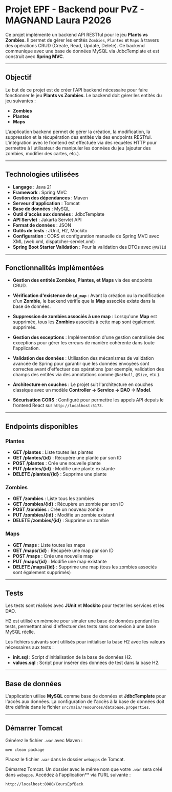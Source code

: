# Projet EPF - Backend pour PvZ - MAGNAND Laura P2026

Ce projet implémente un backend API RESTful pour le jeu **Plants vs Zombies**. Il permet de gérer les entités `Zombies`, `Plantes` et `Maps` à travers des opérations CRUD (Create, Read, Update, Delete). Ce backend communique avec une base de données MySQL via JdbcTemplate et est construit avec **Spring MVC**.

---

## Objectif

Le but de ce projet est de créer l'API backend nécessaire pour faire fonctionner le jeu **Plants vs Zombies**. Le backend doit gérer les entités du jeu suivantes :

- **Zombies**
- **Plantes**
- **Maps**

L'application backend permet de gérer la création, la modification, la suppression et la récupération des entités via des endpoints RESTful. L'intégration avec le frontend est effectuée via des requêtes HTTP pour permettre à l'utilisateur de manipuler les données du jeu (ajouter des zombies, modifier des cartes, etc.).

---

## Technologies utilisées

- **Langage** : Java 21
- **Framework** : Spring MVC
- **Gestion des dépendances** : Maven
- **Serveur d'application** : Tomcat
- **Base de données** : MySQL
- **Outil d'accès aux données** : JdbcTemplate
- **API Servlet** : Jakarta Servlet API
- **Format de données** : JSON
- **Outils de tests** : JUnit, H2, Mockito
- **Configuration** : CORS et configuration manuelle de Spring MVC avec XML (web.xml, dispatcher-servlet.xml)
- **Spring Boot Starter Validation** : Pour la validation des DTOs avec `@Valid`


---

## Fonctionnalités implémentées

- **Gestion des entités Zombies, Plantes, et Maps** via des endpoints CRUD.
- **Vérification d'existence de `id_map`** : Avant la création ou la modification d'un **Zombie**, le backend vérifie que la **Map** associée existe dans la base de données.
- **Suppression de zombies associés à une map** : Lorsqu'une **Map** est supprimée, tous les **Zombies** associés à cette map sont également supprimés.


- **Gestion des exceptions** : Implémentation d'une gestion centralisée des exceptions pour gérer les erreurs de manière cohérente dans toute l'application.
- **Validation des données** : Utilisation des mécanismes de validation avancée de Spring pour garantir que les données envoyées sont correctes avant d'effectuer des opérations (par exemple, validation des champs des entités via des annotations comme `@NotNull`, `@Size`, etc.).

- **Architecture en couches** : Le projet suit l'architecture en couches classique avec un modèle **Controller → Service → DAO → Model**.
- **Sécurisation CORS** : Configuré pour permettre les appels API depuis le frontend React sur `http://localhost:5173`.

---

## Endpoints disponibles

### **Plantes**
- **GET /plantes** : Liste toutes les plantes
- **GET /plantes/{id}** : Récupère une plante par son ID
- **POST /plantes** : Crée une nouvelle plante
- **PUT /plantes/{id}** : Modifie une plante existante
- **DELETE /plantes/{id}** : Supprime une plante

### **Zombies**
- **GET /zombies** : Liste tous les zombies
- **GET /zombies/{id}** : Récupère un zombie par son ID
- **POST /zombies** : Crée un nouveau zombie
- **PUT /zombies/{id}** : Modifie un zombie existant
- **DELETE /zombies/{id}** : Supprime un zombie

### **Maps**
- **GET /maps** : Liste toutes les maps
- **GET /maps/{id}** : Récupère une map par son ID
- **POST /maps** : Crée une nouvelle map
- **PUT /maps/{id}** : Modifie une map existante
- **DELETE /maps/{id}** : Supprime une map (tous les zombies associés sont également supprimés)

---

## Tests

Les tests sont réalisés avec **JUnit** et **Mockito** pour tester les services et les DAO.

H2 est utilisé en mémoire pour simuler une base de données pendant les tests, permettant ainsi d'effectuer des tests sans connexion à une base MySQL réelle.

Les fichiers suivants sont utilisés pour initialiser la base H2 avec les valeurs nécessaires aux tests :

- **init.sql** : Script d'initialisation de la base de données H2.
- **values.sql** : Script pour insérer des données de test dans la base H2.

---

## Base de données

L'application utilise **MySQL** comme base de données et **JdbcTemplate** pour l'accès aux données. La configuration de l'accès à la base de données doit être définie dans le fichier `src/main/resources/database.properties`.

---

## Démarrer Tomcat

Générez le fichier `.war` avec Maven :

    mvn clean package
    
Placez le fichier `.war` dans le dossier `webapps` de Tomcat.

Démarrez Tomcat. Un dossier avec le même nom que votre `.war` sera créé dans `webapps`.
Accédez à l'application** via l'URL suivante :

    http://localhost:8080/CoursEpfBack

